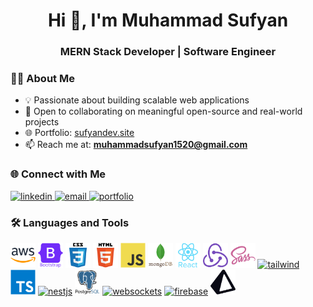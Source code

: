 <h1 align="center">Hi 👋, I'm Muhammad Sufyan</h1>
<h3 align="center">MERN Stack Developer | Software Engineer</h3>



### 👨‍💻 About Me
- 💡 Passionate about building scalable web applications  
- 🤝 Open to collaborating on meaningful open-source and real-world projects  
- 🌐 Portfolio: [sufyandev.site](https://sufyandev.site/)  
- 📫 Reach me at: **muhammadsufyan1520@gmail.com**



### 🌐 Connect with Me
<p align="left">
  <a href="https://www.linkedin.com/in/muhammad-sufyan12/" target="_blank" rel="noreferrer">
    <img src="https://cdn-icons-png.flaticon.com/512/174/174857.png" alt="linkedin" width="40" height="40"/>
  </a>
  <a href="mailto:muhammadsufyan1520@gmail.com" target="_blank" rel="noreferrer">
    <img src="https://cdn-icons-png.flaticon.com/512/732/732200.png" alt="email" width="40" height="40"/>
  </a>
  <a href="https://sufyandev.site/" target="_blank" rel="noreferrer">
    <img src="https://cdn-icons-png.flaticon.com/512/841/841364.png" alt="portfolio" width="40" height="40"/>
  </a>
</p>



### 🛠️ Languages and Tools
<p align="left">
  <a href="https://aws.amazon.com" target="_blank" rel="noreferrer"><img src="https://raw.githubusercontent.com/devicons/devicon/master/icons/amazonwebservices/amazonwebservices-original-wordmark.svg" alt="aws" width="40" height="40"/></a>
  <a href="https://getbootstrap.com" target="_blank" rel="noreferrer"><img src="https://raw.githubusercontent.com/devicons/devicon/master/icons/bootstrap/bootstrap-plain-wordmark.svg" alt="bootstrap" width="40" height="40"/></a>
  <a href="https://www.w3schools.com/css/" target="_blank" rel="noreferrer"><img src="https://raw.githubusercontent.com/devicons/devicon/master/icons/css3/css3-original-wordmark.svg" alt="css3" width="40" height="40"/></a>
  <a href="https://www.w3.org/html/" target="_blank" rel="noreferrer"><img src="https://raw.githubusercontent.com/devicons/devicon/master/icons/html5/html5-original-wordmark.svg" alt="html5" width="40" height="40"/></a>
  <a href="https://developer.mozilla.org/en-US/docs/Web/JavaScript" target="_blank" rel="noreferrer"><img src="https://raw.githubusercontent.com/devicons/devicon/master/icons/javascript/javascript-original.svg" alt="javascript" width="40" height="40"/></a>
  <a href="https://www.mongodb.com/" target="_blank" rel="noreferrer"><img src="https://raw.githubusercontent.com/devicons/devicon/master/icons/mongodb/mongodb-original-wordmark.svg" alt="mongodb" width="40" height="40"/></a>
  <a href="https://reactjs.org/" target="_blank" rel="noreferrer"><img src="https://raw.githubusercontent.com/devicons/devicon/master/icons/react/react-original-wordmark.svg" alt="react" width="40" height="40"/></a>
  <a href="https://redux.js.org" target="_blank" rel="noreferrer"><img src="https://raw.githubusercontent.com/devicons/devicon/master/icons/redux/redux-original.svg" alt="redux" width="40" height="40"/></a>
  <a href="https://sass-lang.com" target="_blank" rel="noreferrer"><img src="https://raw.githubusercontent.com/devicons/devicon/master/icons/sass/sass-original.svg" alt="sass" width="40" height="40"/></a>
  <a href="https://tailwindcss.com/" target="_blank" rel="noreferrer"><img src="https://www.vectorlogo.zone/logos/tailwindcss/tailwindcss-icon.svg" alt="tailwind" width="40" height="40"/></a>
  <a href="https://www.typescriptlang.org/" target="_blank" rel="noreferrer"><img src="https://raw.githubusercontent.com/devicons/devicon/master/icons/typescript/typescript-original.svg" alt="typescript" width="40" height="40"/></a>
  <a href="https://nestjs.com/" target="_blank" rel="noreferrer"><img src="https://nestjs.com/img/logo-small.svg" alt="nestjs" width="40" height="40"/></a>
  <a href="https://www.postgresql.org/" target="_blank" rel="noreferrer"><img src="https://raw.githubusercontent.com/devicons/devicon/master/icons/postgresql/postgresql-original-wordmark.svg" alt="postgresql" width="40" height="40"/></a>
  <a href="https://socket.io/" target="_blank" rel="noreferrer"><img src="https://www.vectorlogo.zone/logos/socketio/socketio-icon.svg" alt="websockets" width="40" height="40"/></a>
  <a href="https://firebase.google.com/" target="_blank" rel="noreferrer"><img src="https://www.vectorlogo.zone/logos/firebase/firebase-icon.svg" alt="firebase" width="40" height="40"/></a>
  <a href="https://www.prisma.io/" target="_blank" rel="noreferrer"><img src="https://raw.githubusercontent.com/prisma/presskit/master/Assets/Prisma-DarkSymbol.svg" alt="prisma" width="40" height="40"/></a>
</p>
